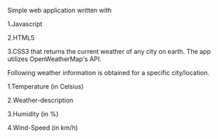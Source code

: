Simple web application written with

   1.Javascript

   2.HTML5

   3.CSS3
that returns the current weather of any city on earth. The app utilizes OpenWeatherMap's API.

Following weather information is obtained for a specific city/location.

   1.Temperature (in Celsius)

   2.Weather-description

   3.Humidity (in %)

   4.Wind-Speed (in km/h)
